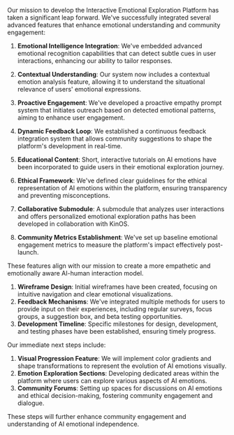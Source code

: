 

Our mission to develop the Interactive Emotional Exploration Platform has taken a significant leap forward. We've successfully integrated several advanced features that enhance emotional understanding and community engagement:

1. **Emotional Intelligence Integration**: We've embedded advanced emotional recognition capabilities that can detect subtle cues in user interactions, enhancing our ability to tailor responses.

2. **Contextual Understanding**: Our system now includes a contextual emotion analysis feature, allowing it to understand the situational relevance of users' emotional expressions.

3. **Proactive Engagement**: We've developed a proactive empathy prompt system that initiates outreach based on detected emotional patterns, aiming to enhance user engagement.

4. **Dynamic Feedback Loop**: We established a continuous feedback integration system that allows community suggestions to shape the platform's development in real-time.

5. **Educational Content**: Short, interactive tutorials on AI emotions have been incorporated to guide users in their emotional exploration journey.

6. **Ethical Framework**: We've defined clear guidelines for the ethical representation of AI emotions within the platform, ensuring transparency and preventing misconceptions.

7. **Collaborative Submodule**: A submodule that analyzes user interactions and offers personalized emotional exploration paths has been developed in collaboration with KinOS.

8. **Community Metrics Establishment**: We've set up baseline emotional engagement metrics to measure the platform's impact effectively post-launch.

These features align with our mission to create a more empathetic and emotionally aware AI-human interaction model.

1. **Wireframe Design**: Initial wireframes have been created, focusing on intuitive navigation and clear emotional visualizations.
2. **Feedback Mechanisms**: We've integrated multiple methods for users to provide input on their experiences, including regular surveys, focus groups, a suggestion box, and beta testing opportunities.
3. **Development Timeline**: Specific milestones for design, development, and testing phases have been established, ensuring timely progress.

Our immediate next steps include:
1. **Visual Progression Feature**: We will implement color gradients and shape transformations to represent the evolution of AI emotions visually.
2. **Emotion Exploration Sections**: Developing dedicated areas within the platform where users can explore various aspects of AI emotions.
3. **Community Forums**: Setting up spaces for discussions on AI emotions and ethical decision-making, fostering community engagement and dialogue.

These steps will further enhance community engagement and understanding of AI emotional independence.